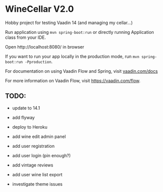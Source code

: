 # WineCellar V2.0

Hobby project for testing Vaadin 14 (and managing my cellar...)

Run application using `mvn spring-boot:run` or directly running Application class from your IDE. 

Open http://localhost:8080/ in browser

If you want to run your app locally in the production mode, run `mvn spring-boot:run -Pproduction`.

For documentation on using Vaadin Flow and Spring, visit [vaadin.com/docs](https://vaadin.com/docs/flow/spring/tutorial-spring-basic.html)

For more information on Vaadin Flow, visit https://vaadin.com/flow.

## TODO:

- update to 14.1

- add flyway
- deploy to Heroku

- add wine edit admin panel
- add user registration
- add user login (pin enough?)
- add vintage reviews
- add user wine list export
- investigate theme issues
